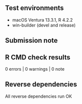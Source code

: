 ## Test environments
* macOS Ventura 13.3.1, R 4.2.2
* win-builder (devel and release)

## Submission note

## R CMD check results

0 errors | 0 warnings | 0 note

## Reverse dependencies

All reverse dependencies run OK
